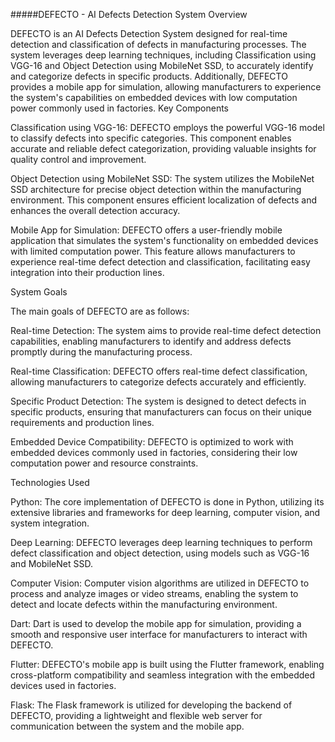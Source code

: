 #####DEFECTO - AI Defects Detection System
Overview

DEFECTO is an AI Defects Detection System designed for real-time detection and classification of defects in manufacturing processes. The system leverages deep learning techniques, including Classification using VGG-16 and Object Detection using MobileNet SSD, to accurately identify and categorize defects in specific products. Additionally, DEFECTO provides a mobile app for simulation, allowing manufacturers to experience the system's capabilities on embedded devices with low computation power commonly used in factories.
Key Components

Classification using VGG-16: DEFECTO employs the powerful VGG-16 model to classify defects into specific categories. This component enables accurate and reliable defect categorization, providing valuable insights for quality control and improvement.

Object Detection using MobileNet SSD: The system utilizes the MobileNet SSD architecture for precise object detection within the manufacturing environment. This component ensures efficient localization of defects and enhances the overall detection accuracy.

Mobile App for Simulation: DEFECTO offers a user-friendly mobile application that simulates the system's functionality on embedded devices with limited computation power. This feature allows manufacturers to experience real-time defect detection and classification, facilitating easy integration into their production lines.

System Goals

The main goals of DEFECTO are as follows:

Real-time Detection: The system aims to provide real-time defect detection capabilities, enabling manufacturers to identify and address defects promptly during the manufacturing process.

Real-time Classification: DEFECTO offers real-time defect classification, allowing manufacturers to categorize defects accurately and efficiently.

Specific Product Detection: The system is designed to detect defects in specific products, ensuring that manufacturers can focus on their unique requirements and production lines.

Embedded Device Compatibility: DEFECTO is optimized to work with embedded devices commonly used in factories, considering their low computation power and resource constraints.

Technologies Used

Python: The core implementation of DEFECTO is done in Python, utilizing its extensive libraries and frameworks for deep learning, computer vision, and system integration.

Deep Learning: DEFECTO leverages deep learning techniques to perform defect classification and object detection, using models such as VGG-16 and MobileNet SSD.

Computer Vision: Computer vision algorithms are utilized in DEFECTO to process and analyze images or video streams, enabling the system to detect and locate defects within the manufacturing environment.

Dart: Dart is used to develop the mobile app for simulation, providing a smooth and responsive user interface for manufacturers to interact with DEFECTO.

Flutter: DEFECTO's mobile app is built using the Flutter framework, enabling cross-platform compatibility and seamless integration with the embedded devices used in factories.

Flask: The Flask framework is utilized for developing the backend of DEFECTO, providing a lightweight and flexible web server for communication between the system and the mobile app.

